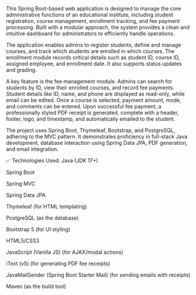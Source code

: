 

This Spring Boot-based web application is designed to manage the core administrative functions of an educational institute, 
including student registration, course management, enrollment tracking, and fee payment processing. Built with a modular approach, 
the system provides a clean and intuitive dashboard for administrators to efficiently handle operations.

The application enables admins to register students, define and manage courses, and track which students are enrolled in which courses. 
The enrollment module records critical details such as student ID, course ID, assigned employee, and enrollment date. It also supports 
status updates and grading.

A key feature is the fee management module. Admins can search for students by ID, view their enrolled courses, and record fee payments. 
Student details like ID, name, and phone are displayed as read-only, while email can be edited. Once a course is selected, payment amount, 
mode, and comments can be entered. Upon successful fee payment, a professionally styled PDF receipt is generated, complete with a header, 
footer, logo, and timestamp, and automatically emailed to the student.

The project uses Spring Boot, Thymeleaf, Bootstrap, and PostgreSQL, adhering to the MVC pattern. 
It demonstrates proficiency in full-stack Java development, database interaction using Spring Data JPA, 
PDF generation, and email integration.

✅ Technologies Used:
Java (JDK 17+)

Spring Boot

Spring MVC

Spring Data JPA

Thymeleaf (for HTML templating)

PostgreSQL (as the database)

Bootstrap 5 (for UI styling)

HTML5/CSS3

JavaScript (Vanilla JS) (for AJAX/modal actions)

iText (v5) (for generating PDF fee receipts)

JavaMailSender (Spring Boot Starter Mail) (for sending emails with receipts)

Maven (as the build tool)
